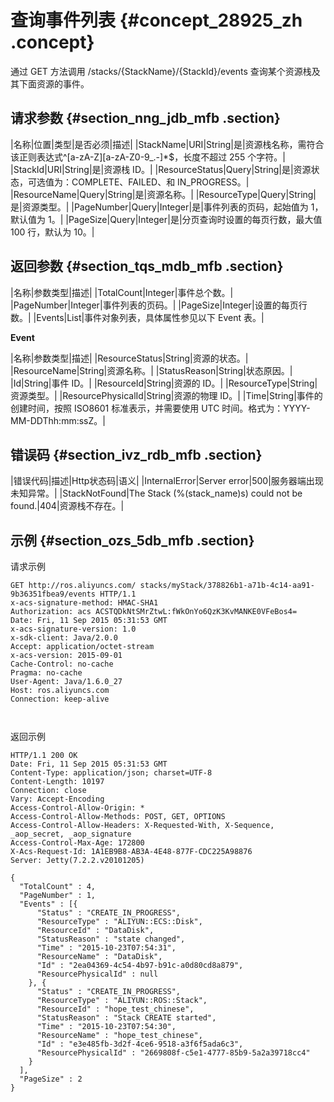 # 查询事件列表 {#concept_28925_zh .concept}

通过 GET 方法调用 /stacks/\{StackName\}/\{StackId\}/events 查询某个资源栈及其下面资源的事件。

## 请求参数 {#section_nng_jdb_mfb .section}

|名称|位置|类型|是否必须|描述|
|StackName|URI|String|是|资源栈名称，需符合该正则表达式^\[a-zA-Z\]\[a-zA-Z0-9\_.-\]\*$，长度不超过 255 个字符。|
|StackId|URI|String|是|资源栈 ID。|
|ResourceStatus|Query|String|是|资源状态，可选值为：COMPLETE、FAILED、和 IN\_PROGRESS。|
|ResourceName|Query|String|是|资源名称。|
|ResourceType|Query|String|是|资源类型。|
|PageNumber|Query|Integer|是|事件列表的页码，起始值为 1，默认值为 1。|
|PageSize|Query|Integer|是|分页查询时设置的每页行数，最大值 100 行，默认为 10。|

## 返回参数 {#section_tqs_mdb_mfb .section}

|名称|参数类型|描述|
|TotalCount|Integer|事件总个数。|
|PageNumber|Integer|事件列表的页码。|
|PageSize|Integer|设置的每页行数。|
|Events|List|事件对象列表，具体属性参见以下 Event 表。|

**Event**

|名称|参数类型|描述|
|ResourceStatus|String|资源的状态。|
|ResourceName|String|资源名称。|
|StatusReason|String|状态原因。|
|Id|String|事件 ID。|
|ResourceId|String|资源的 ID。|
|ResourceType|String|资源类型。|
|ResourcePhysicalId|String|资源的物理 ID。|
|Time|String|事件的创建时间，按照 ISO8601 标准表示，并需要使用 UTC 时间。格式为：YYYY-MM-DDThh:mm:ssZ。|

## 错误码 {#section_ivz_rdb_mfb .section}

|错误代码|描述|Http状态码|语义|
|InternalError|Server error|500|服务器端出现未知异常。|
|StackNotFound|The Stack \(%\(stack\_name\)s\) could not be found.|404|资源栈不存在。|

## 示例 {#section_ozs_5db_mfb .section}

请求示例

``` {#codeblock_0hg_4ql_cj3 .language-json}
GET http://ros.aliyuncs.com/ stacks/myStack/378826b1-a71b-4c14-aa91-9b36351fbea9/events HTTP/1.1
x-acs-signature-method: HMAC-SHA1
Authorization: acs ACSTQDkNtSMrZtwL:fWkOnYo6QzK3KvMANKE0VFeBos4=
Date: Fri, 11 Sep 2015 05:31:53 GMT
x-acs-signature-version: 1.0
x-sdk-client: Java/2.0.0
Accept: application/octet-stream
x-acs-version: 2015-09-01
Cache-Control: no-cache
Pragma: no-cache
User-Agent: Java/1.6.0_27
Host: ros.aliyuncs.com
Connection: keep-alive

			
```

返回示例

``` {#codeblock_pif_xtf_7gy .language-json}
HTTP/1.1 200 OK
Date: Fri, 11 Sep 2015 05:31:53 GMT
Content-Type: application/json; charset=UTF-8
Content-Length: 10197
Connection: close
Vary: Accept-Encoding
Access-Control-Allow-Origin: *
Access-Control-Allow-Methods: POST, GET, OPTIONS
Access-Control-Allow-Headers: X-Requested-With, X-Sequence, _aop_secret, _aop_signature
Access-Control-Max-Age: 172800
X-Acs-Request-Id: 1A1EB9B8-AB3A-4E48-877F-CDC225A98876
Server: Jetty(7.2.2.v20101205)

{
  "TotalCount" : 4,
  "PageNumber" : 1,
  "Events" : [{
      "Status" : "CREATE_IN_PROGRESS",
      "ResourceType" : "ALIYUN::ECS::Disk",
      "ResourceId" : "DataDisk",
      "StatusReason" : "state changed",
      "Time" : "2015-10-23T07:54:31",
      "ResourceName" : "DataDisk",
      "Id" : "2ea04369-4c54-4b97-b91c-a0d80cd8a879",
      "ResourcePhysicalId" : null
    }, {
      "Status" : "CREATE_IN_PROGRESS",
      "ResourceType" : "ALIYUN::ROS::Stack",
      "ResourceId" : "hope_test_chinese",
      "StatusReason" : "Stack CREATE started",
      "Time" : "2015-10-23T07:54:30",
      "ResourceName" : "hope_test_chinese",
      "Id" : "e3e485fb-3d2f-4ce6-9518-a3f6f5ada6c3",
      "ResourcePhysicalId" : "2669808f-c5e1-4777-85b9-5a2a39718cc4"
    }
  ],
  "PageSize" : 2
}

			
```

